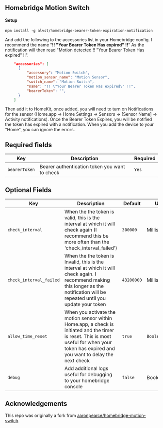 ## Homebridge Motion Switch

#### Setup

`npm install -g alvst/homebridge-bearer-token-expiration-notification`

And add the following to the accessories list in your Homebridge config. I recommend the name "**!! \"Your Bearer Token Has expired\" !!**" As the notification will then read "Motion detected !! \"Your Bearer Token Has expired\" !!".

```json
    "accessories": [
      {
          "accessory": "Motion Switch",
          "motion_sensor_name": "Motion Sensor",
          "switch_name": "Motion Switch",
          "name": "!! \"Your Bearer Token Has expired\" !!",
          "bearerToken": "",
      }
    ]
```

Then add it to HomeKit, once added, you will need to turn on Notifications for the sensor (Home.app → Home Settings → Sensors → [Sensor Name] → Activity notifications). Once the Bearer Token Expires, you will be notified the token has expired with a notification. When you add the device to your "Home", you can ignore the errors.

## Required fields

| Key           | Description                                   | Required |
| ------------- | --------------------------------------------- | -------- |
| `bearerToken` | Bearer authentication token you want to check | `Yes`    |

## Optional Fields

| Key                     | Description                                                                                                                                                                                | Default    | Units        | Other Info              |
| ----------------------- | ------------------------------------------------------------------------------------------------------------------------------------------------------------------------------------------ | ---------- | ------------ | ----------------------- |
| `check_interval`        | When the the token is valid, this is the interval at which it will check again (I recommend this be more often than the 'check_interval_failed')                                           | `300000`   | Milliseconds | Equivalent to 5 minutes |
| `check_interval_failed` | When the the token is Invalid, this is the interval at which it will check again. I recommend making this longer as the notification will be repeated until you update your token          | `43200000` | Milliseconds | Equivalent to 12 hours  |
| `allow_time_reset`      | When you activate the motion sensor within Home.app, a check is initiated and the timer is reset. This is most useful for when your token has expired and you want to delay the next check | `true`     | `Boolean`    |                         |
| `debug`                 | Add additional logs useful for debugging to your homebridge console                                                                                                                        | `false`    | Boolean      | Useful for debugging    |

## Acknowledgements

This repo was originally a fork from [aaronpearce/homebridge-motion-switch](https://github.com/aaronpearce/homebridge-motion-switch).
